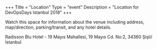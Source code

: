 +++
Title = "Location"
Type = "event"
Description = "Location for DevOpsDays Istanbul 2018"
+++

Watch this space for information about the venue including address, map/direction, parking/transit, and any hotel details.

<!-- Uncomment this only if you have set the coordinates for your location in the config yaml. Get Latitude and Longitude of a Point: http://itouchmap.com/latlong.html -->
<!-- {{< event_map >}} -->

Radisson Blu Hotel - 19 Mayıs Mahallesi, 19 Mayıs Cd. No:2, 34360 Şişli/İstanbul